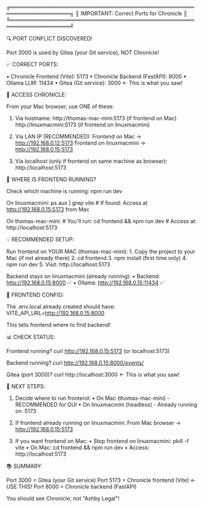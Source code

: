 ╔══════════════════════════════════════════════════════════════════╗
║              IMPORTANT: Correct Ports for Chronicle             ║
╚══════════════════════════════════════════════════════════════════╝

🔍 PORT CONFLICT DISCOVERED!

Port 3000 is used by Gitea (your Git service), NOT Chronicle!

✅ CORRECT PORTS:

  • Chronicle Frontend (Vite): 5173
  • Chronicle Backend (FastAPI): 8000
  • Ollama LLM: 11434
  • Gitea (Git service): 3000  ← This is what you saw!

📱 ACCESS CHRONICLE:

  From your Mac browser, use ONE of these:

  1. Via hostname:
     http://thomas-mac-mini:5173  (if frontend on Mac)
     http://linuxmacmini:5173     (if frontend on linuxmacmini)

  2. Via LAN IP (RECOMMENDED):
     Frontend on Mac → http://192.168.0.12:5173
     Frontend on linuxmacmini → http://192.168.0.15:5173

  3. Via localhost (only if frontend on same machine as browser):
     http://localhost:5173

🎯 WHERE IS FRONTEND RUNNING?

Check which machine is running: npm run dev

  On linuxmacmini:
    ps aux | grep vite
    # If found: Access at http://192.168.0.15:5173 from Mac

  On thomas-mac-mini:
    # You'll run: cd frontend && npm run dev
    # Access at: http://localhost:5173

💡 RECOMMENDED SETUP:

  Run frontend on YOUR MAC (thomas-mac-mini):
    1. Copy the project to your Mac (if not already there)
    2. cd frontend
    3. npm install  (first time only)
    4. npm run dev
    5. Visit: http://localhost:5173

  Backend stays on linuxmacmini (already running):
    • Backend: http://192.168.0.15:8000 ✅
    • Ollama: http://192.168.0.15:11434 ✅

🔧 FRONTEND CONFIG:

  The .env.local already created should have:
    VITE_API_URL=http://192.168.0.15:8000

  This tells frontend where to find backend!

📊 CHECK STATUS:

  Frontend running?
    curl http://192.168.0.15:5173  (or localhost:5173)

  Backend running?
    curl http://192.168.0.15:8000/events/

  Gitea (port 3000)?
    curl http://localhost:3000  ← This is what you saw!

🎯 NEXT STEPS:

  1. Decide where to run frontend:
     • On Mac (thomas-mac-mini) - RECOMMENDED for GUI
     • On linuxmacmini (headless) - Already running on :5173

  2. If frontend already running on linuxmacmini:
     From Mac browser → http://192.168.0.15:5173

  3. If you want frontend on Mac:
     • Stop frontend on linuxmacmini: pkill -f vite
     • On Mac: cd frontend && npm run dev
     • Access: http://localhost:5173

📚 SUMMARY:

  Port 3000 = Gitea (your Git service) 
  Port 5173 = Chronicle frontend (Vite) ← USE THIS!
  Port 8000 = Chronicle backend (FastAPI)

  You should see Chronicle, not "Ashby Legal"!
